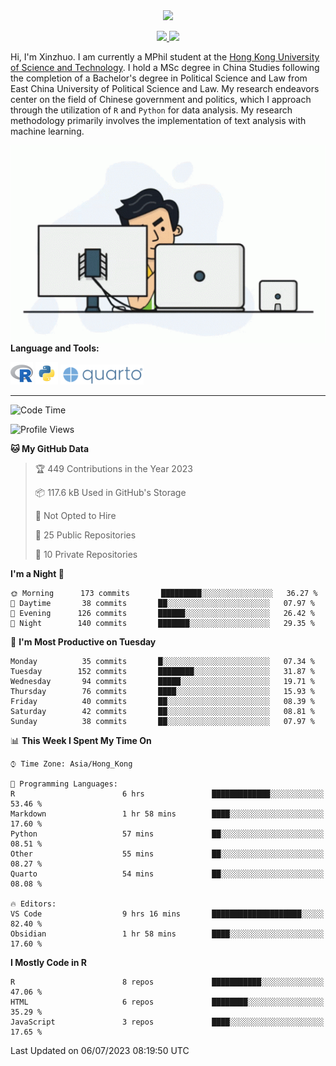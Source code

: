 <div align='center'>
<img src='https://readme-typing-svg.herokuapp.com?font=ubuntu&color=4d3900&center=true&lines=HKUST+Mphil+in+SOSC;Focus+on+China;Code+for+PoliSci'/>
</div>

<p align='center'>
 <a href='https://www.linkedin.com/in/xinzhuo-huang-5161011ba/' target='_blank'>
        <img src='https://img.shields.io/badge/linkedin%20-%230077B5.svg?&style=for-the-badge&logo=linkedin&logoColor=white'/>
    </a>
 <a href='https://twitter.com/HsinchoH' target='_blank'>
        <img src='https://img.shields.io/badge/Twitter-1DA1F2?style=for-the-badge&logo=twitter&logoColor=white'/>
    </a>
    </p>
    
Hi, I'm Xinzhuo. I am currently a MPhil student at the [Hong Kong University of Science and Technology](https://sosc.hkust.edu.hk/node/613). I hold a MSc degree in China Studies following the completion of a Bachelor's degree in Political Science and Law from East China University of Political Science and Law. My research endeavors center on the field of Chinese government and politics, which I approach through the utilization of `R` and `Python` for data analysis. My research methodology primarily involves the implementation of text analysis with machine learning.




<img align='right' src="https://github.com/xinzhuohkust/xinzhuohkust/blob/main/programmer.gif" width="590">



**Language and Tools:**  

<code><img height="36" src="https://raw.githubusercontent.com/github/explore/80688e429a7d4ef2fca1e82350fe8e3517d3494d/topics/r/r.png"></code>
<code><img height="36" src="https://raw.githubusercontent.com/github/explore/80688e429a7d4ef2fca1e82350fe8e3517d3494d/topics/python/python.png"></code>
<code><img height="32" src="https://github.com/quarto-dev/quarto-r/blob/main/man/figures/quarto.png"></code>

---
<!--START_SECTION:waka-->
![Code Time](http://img.shields.io/badge/Code%20Time-688%20hrs%2030%20mins-blue)

![Profile Views](http://img.shields.io/badge/Profile%20Views-4-blue)

**🐱 My GitHub Data** 

> 🏆 449 Contributions in the Year 2023
 > 
> 📦 117.6 kB Used in GitHub's Storage 
 > 
> 🚫 Not Opted to Hire
 > 
> 📜 25 Public Repositories 
 > 
> 🔑 10 Private Repositories  
 > 
**I'm a Night 🦉** 

```text
🌞 Morning      173 commits       █████████░░░░░░░░░░░░░░░░   36.27 % 
🌆 Daytime       38 commits       ██░░░░░░░░░░░░░░░░░░░░░░░   07.97 % 
🌃 Evening      126 commits       ██████░░░░░░░░░░░░░░░░░░░   26.42 % 
🌙 Night        140 commits       ███████░░░░░░░░░░░░░░░░░░   29.35 % 

```
📅 **I'm Most Productive on Tuesday** 

```text
Monday          35 commits       █░░░░░░░░░░░░░░░░░░░░░░░░   07.34 % 
Tuesday        152 commits       ████████░░░░░░░░░░░░░░░░░   31.87 % 
Wednesday       94 commits       █████░░░░░░░░░░░░░░░░░░░░   19.71 % 
Thursday        76 commits       ████░░░░░░░░░░░░░░░░░░░░░   15.93 % 
Friday          40 commits       ██░░░░░░░░░░░░░░░░░░░░░░░   08.39 % 
Saturday        42 commits       ██░░░░░░░░░░░░░░░░░░░░░░░   08.81 % 
Sunday          38 commits       ██░░░░░░░░░░░░░░░░░░░░░░░   07.97 % 

```


📊 **This Week I Spent My Time On** 

```text
⌚︎ Time Zone: Asia/Hong_Kong

💬 Programming Languages: 
R                        6 hrs               █████████████░░░░░░░░░░░░   53.46 % 
Markdown                 1 hr 58 mins        ████░░░░░░░░░░░░░░░░░░░░░   17.60 % 
Python                   57 mins             ██░░░░░░░░░░░░░░░░░░░░░░░   08.51 % 
Other                    55 mins             ██░░░░░░░░░░░░░░░░░░░░░░░   08.27 % 
Quarto                   54 mins             ██░░░░░░░░░░░░░░░░░░░░░░░   08.08 % 

🔥 Editors: 
VS Code                  9 hrs 16 mins       ████████████████████░░░░░   82.40 % 
Obsidian                 1 hr 58 mins        ████░░░░░░░░░░░░░░░░░░░░░   17.60 % 

```

**I Mostly Code in R** 

```text
R                        8 repos             ███████████░░░░░░░░░░░░░░   47.06 % 
HTML                     6 repos             ████████░░░░░░░░░░░░░░░░░   35.29 % 
JavaScript               3 repos             ████░░░░░░░░░░░░░░░░░░░░░   17.65 % 

```



 Last Updated on 06/07/2023 08:19:50 UTC
<!--END_SECTION:waka-->
    
    
    
    
    
    
    
    
